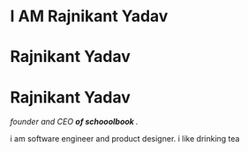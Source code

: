 <!DOCTYPE html>
<html>
  <head>
    <meta charset="utf-8">
    <title> i am commitied to web development </title>
    </head>
  <body>
    </html>
 
 <h1> I AM Rajnikant Yadav<h1>
  <!DOCTYPE  html>
<html>
  <head>
    <meta charset="utf-8">
    <title> Rajnikant personal website </title>
    </head>
  <body>
<h1> Rajnikant Yadav </h1>
    </body>
    </html>
    
<!DOCTYPE html>
<html>

<head>
  <meta charset="utf-8">
  <title> Rajnikant personal website </title>
</head>

<body>
  <h1> Rajnikant Yadav </h1>
  <p><em> founder and CEO <strong> of schooolbook </strong>.</em></p>
  <p> i am software engineer and product designer. i like drinking tea </p>
</body>

</html>

    
  
